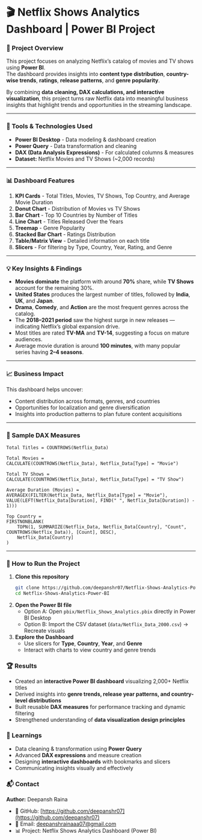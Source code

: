 # 🎬 Netflix Shows Analytics Dashboard | Power BI Project

### 📌 Project Overview  
This project focuses on analyzing Netflix’s catalog of movies and TV shows using **Power BI**.  
The dashboard provides insights into **content type distribution**, **country-wise trends**, **ratings**, **release patterns**, and **genre popularity**.  

By combining **data cleaning, DAX calculations, and interactive visualization**, this project turns raw Netflix data into meaningful business insights that highlight trends and opportunities in the streaming landscape.

---

### 🧰 Tools & Technologies Used  
- **Power BI Desktop** - Data modeling & dashboard creation  
- **Power Query** - Data transformation and cleaning  
- **DAX (Data Analysis Expressions)** - For calculated columns & measures  
- **Dataset:** Netflix Movies and TV Shows (~2,000 records)

---

### 📊 Dashboard Features  
1. **KPI Cards** - Total Titles, Movies, TV Shows, Top Country, and Average Movie Duration  
2. **Donut Chart** - Distribution of Movies vs TV Shows  
3. **Bar Chart** - Top 10 Countries by Number of Titles  
4. **Line Chart** - Titles Released Over the Years  
5. **Treemap** - Genre Popularity  
6. **Stacked Bar Chart** - Ratings Distribution  
7. **Table/Matrix View** - Detailed information on each title  
8. **Slicers** - For filtering by Type, Country, Year, Rating, and Genre  

---

### 💡 Key Insights & Findings  
- **Movies dominate** the platform with around **70%** share, while **TV Shows** account for the remaining 30%.  
- **United States** produces the largest number of titles, followed by **India**, **UK**, and **Japan**.  
- **Drama**, **Comedy**, and **Action** are the most frequent genres across the catalog.  
- The **2018–2021 period** saw the highest surge in new releases — indicating Netflix’s global expansion drive.  
- Most titles are rated **TV-MA** and **TV-14**, suggesting a focus on mature audiences.  
- Average movie duration is around **100 minutes**, with many popular series having **2–4 seasons**.  

---

### 📈 Business Impact  
This dashboard helps uncover:  
- Content distribution across formats, genres, and countries  
- Opportunities for localization and genre diversification  
- Insights into production patterns to plan future content acquisitions  

---

### 🧮 Sample DAX Measures  
```DAX
Total Titles = COUNTROWS(Netflix_Data)

Total Movies = 
CALCULATE(COUNTROWS(Netflix_Data), Netflix_Data[Type] = "Movie")

Total TV Shows = 
CALCULATE(COUNTROWS(Netflix_Data), Netflix_Data[Type] = "TV Show")

Average Duration (Movies) = 
AVERAGEX(FILTER(Netflix_Data, Netflix_Data[Type] = "Movie"), VALUE(LEFT(Netflix_Data[Duration], FIND(" ", Netflix_Data[Duration]) - 1)))

Top Country = 
FIRSTNONBLANK(
    TOPN(1, SUMMARIZE(Netflix_Data, Netflix_Data[Country], "Count", COUNTROWS(Netflix_Data)), [Count], DESC),
    Netflix_Data[Country]
)
```

---

### 🧩 How to Run the Project  
1. **Clone this repository**  
   ```bash
   git clone https://github.com/deepanshr07/Netflix-Shows-Analytics-Power-BI.git
   cd Netflix-Shows-Analytics-Power-BI
   ```
2. **Open the Power BI file**  
   - Option A: Open `pbix/Netflix_Shows_Analytics.pbix` directly in Power BI Desktop  
   - Option B: Import the CSV dataset (`data/Netflix_Data_2000.csv`) → Recreate visuals  
3. **Explore the Dashboard**  
   - Use slicers for **Type**, **Country**, **Year**, and **Genre**  
   - Interact with charts to view country and genre trends  


### 🏆 Results  
- Created an **interactive Power BI dashboard** visualizing 2,000+ Netflix titles  
- Derived insights into **genre trends, release year patterns, and country-level distributions**  
- Built reusable **DAX measures** for performance tracking and dynamic filtering  
- Strengthened understanding of **data visualization design principles**  

### 🧠 Learnings  
- Data cleaning & transformation using **Power Query**  
- Advanced **DAX expressions** and measure creation  
- Designing **interactive dashboards** with bookmarks and slicers  
- Communicating insights visually and effectively  

### 📬 Contact  
**Author:** Deepansh Raina  
- 💼 GitHub: [https://github.com/deepanshr07](https://github.com/deepanshr07)  
- 📧 Email: deepanshrainaaa07@gmail.com  
- 📊 Project: Netflix Shows Analytics Dashboard (Power BI)  

